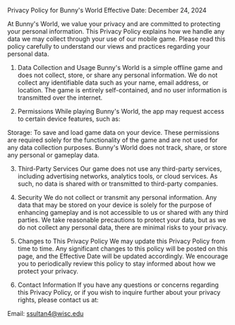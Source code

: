 Privacy Policy for Bunny's World
Effective Date: December 24, 2024

At Bunny's World, we value your privacy and are committed to protecting your personal information. This Privacy Policy explains how we handle any data we may collect through your use of our mobile game. Please read this policy carefully to understand our views and practices regarding your personal data.

1. Data Collection and Usage
Bunny's World is a simple offline game and does not collect, store, or share any personal information. We do not collect any identifiable data such as your name, email address, or location. The game is entirely self-contained, and no user information is transmitted over the internet.

2. Permissions
While playing Bunny's World, the app may request access to certain device features, such as:

Storage: To save and load game data on your device.
These permissions are required solely for the functionality of the game and are not used for any data collection purposes. Bunny's World does not track, share, or store any personal or gameplay data.

3. Third-Party Services
Our game does not use any third-party services, including advertising networks, analytics tools, or cloud services. As such, no data is shared with or transmitted to third-party companies.

4. Security
We do not collect or transmit any personal information. Any data that may be stored on your device is solely for the purpose of enhancing gameplay and is not accessible to us or shared with any third parties. We take reasonable precautions to protect your data, but as we do not collect any personal data, there are minimal risks to your privacy.

5. Changes to This Privacy Policy
We may update this Privacy Policy from time to time. Any significant changes to this policy will be posted on this page, and the Effective Date will be updated accordingly. We encourage you to periodically review this policy to stay informed about how we protect your privacy.

6. Contact Information
If you have any questions or concerns regarding this Privacy Policy, or if you wish to inquire further about your privacy rights, please contact us at:

Email: ssultan4@wisc.edu
